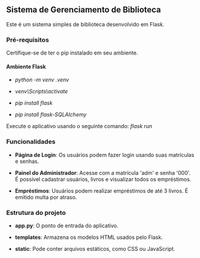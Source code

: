 ## Sistema de Gerenciamento de Biblioteca

Este é um sistema simples de biblioteca desenvolvido em Flask.

### Pré-requisitos

Certifique-se de ter o pip instalado em seu ambiente. 

#### Ambiente Flask
- *python -m venv .venv*

- *venv\Scripts\activate*

- *pip install flask*

- *pip install flask-SQLAlchemy*

Execute o aplicativo usando o seguinte comando: *flask run*

### Funcionalidades

- **Página de Login**: Os usuários podem fazer login usando suas matrículas e senhas.

- **Painel do Administrador**: Acesse com a matrícula 'adm' e senha '000'. É possível cadastrar usuários, livros e visualizar todos os empréstimos.

- **Empréstimos**: Usuários podem realizar empréstimos de até 3 livros. É emitido multa por atraso.

### Estrutura do projeto

- **app.py**: O ponto de entrada do aplicativo.

- **templates**: Armazena os modelos HTML usados pelo Flask.

- **static**: Pode conter arquivos estáticos, como CSS ou JavaScript.
